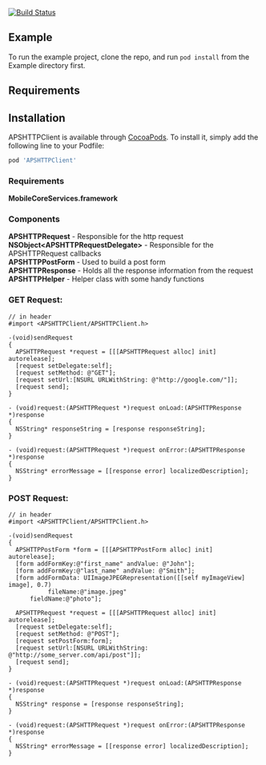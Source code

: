 [![Build Status](https://travis-ci.org/appcelerator/APSHTTPClient.svg?branch=master)](https://travis-ci.org/appcelerator/APSHTTPClient)

## Example

To run the example project, clone the repo, and run `pod install` from the Example directory first.

## Requirements

## Installation

APSHTTPClient is available through [CocoaPods](https://cocoapods.org). To install
it, simply add the following line to your Podfile:

```ruby
pod 'APSHTTPClient'
```

### Requirements
**MobileCoreServices.framework**

### Components
**APSHTTPRequest** - Responsible for the http request  
**NSObject\<APSHTTPRequestDelegate\>** - Responsible for the APSHTTPRequest callbacks  
**APSHTTPPostForm** - Used to build a post form  
**APSHTTPResponse** - Holds all the response information from the request  
**APSHTTPHelper** - Helper class with some handy functions

### GET Request:

```objc
// in header
#import <APSHTTPClient/APSHTTPClient.h>

-(void)sendRequest
{
  APSHTTPRequest *request = [[[APSHTTPRequest alloc] init] autorelease];
  [request setDelegate:self];
  [request setMethod: @"GET"];
  [request setUrl:[NSURL URLWithString: @"http://google.com/"]];
  [request send];
}

- (void)request:(APSHTTPRequest *)request onLoad:(APSHTTPResponse *)response
{
  NSString* responseString = [response responseString];
}

- (void)request:(APSHTTPRequest *)request onError:(APSHTTPResponse *)response
{
  NSString* errorMessage = [[response error] localizedDescription];
}
```

### POST Request:

```objc
// in header
#import <APSHTTPClient/APSHTTPClient.h>

-(void)sendRequest
{
  APSHTTPPostForm *form = [[[APSHTTPPostForm alloc] init] autorelease];
  [form addFormKey:@"first_name" andValue: @"John"];
  [form addFormKey:@"last_name" andValue: @"Smith"];
  [form addFormData: UIImageJPEGRepresentation([[self myImageView] image], 0.7)
           fileName:@"image.jpeg"
	  fieldName:@"photo"];

  APSHTTPRequest *request = [[[APSHTTPRequest alloc] init] autorelease];
  [request setDelegate:self];
  [request setMethod: @"POST"];
  [request setPostForm:form];
  [request setUrl:[NSURL URLWithString: @"http://some_server.com/api/post"]];
  [request send];
}

- (void)request:(APSHTTPRequest *)request onLoad:(APSHTTPResponse *)response
{
  NSString* response = [response responseString];
}

- (void)request:(APSHTTPRequest *)request onError:(APSHTTPResponse *)response
{
  NSString* errorMessage = [[response error] localizedDescription];
}
```
